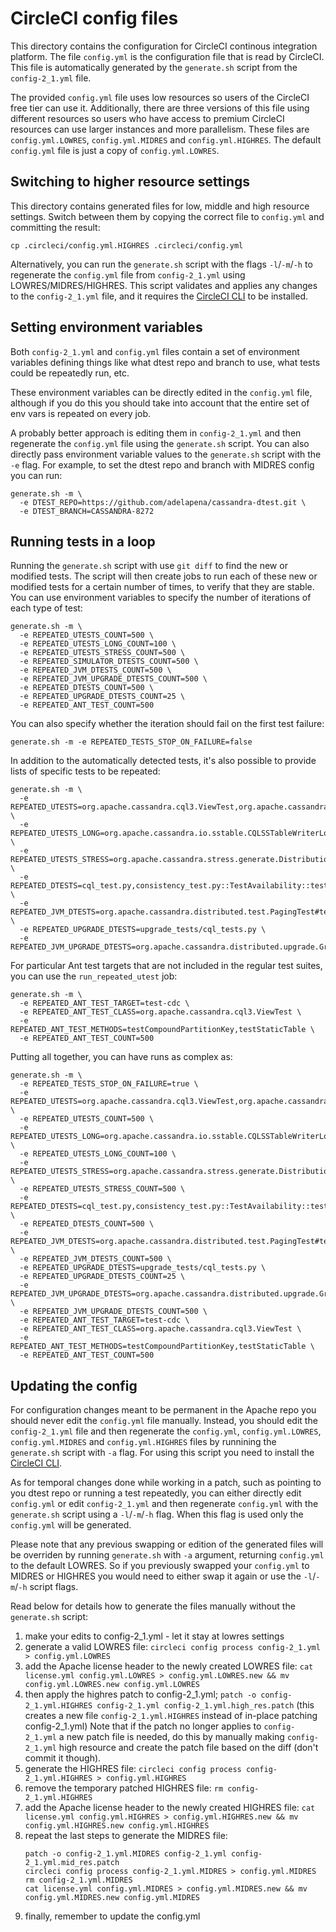 <!--
#
# Licensed to the Apache Software Foundation (ASF) under one
# or more contributor license agreements.  See the NOTICE file
# distributed with this work for additional information
# regarding copyright ownership.  The ASF licenses this file
# to you under the Apache License, Version 2.0 (the
# "License"); you may not use this file except in compliance
# with the License.  You may obtain a copy of the License at
#
#     http://www.apache.org/licenses/LICENSE-2.0
#
# Unless required by applicable law or agreed to in writing, software
# distributed under the License is distributed on an "AS IS" BASIS,
# WITHOUT WARRANTIES OR CONDITIONS OF ANY KIND, either express or implied.
# See the License for the specific language governing permissions and
# limitations under the License.
#
-->

# CircleCI config files

This directory contains the configuration for CircleCI continous integration platform.
The file `config.yml` is the configuration file that is read by CircleCI. This file is
automatically generated by the `generate.sh` script from the `config-2_1.yml` file.

The provided `config.yml` file uses low resources so users of the CircleCI free tier can
use it. Additionally, there are three versions of this file using different resources so
users who have access to premium CircleCI resources can use larger instances and more
parallelism. These files are `config.yml.LOWRES`, `config.yml.MIDRES` and `config.yml.HIGHRES`.
The default `config.yml` file is just a copy of `config.yml.LOWRES`.

## Switching to higher resource settings
This directory contains generated files for low, middle and high resource settings.
Switch between them by copying the correct file to `config.yml` and committing the result:

`cp .circleci/config.yml.HIGHRES .circleci/config.yml`

Alternatively, you can run the `generate.sh` script with the flags `-l`/`-m`/`-h`
to regenerate the `config.yml` file from `config-2_1.yml` using LOWRES/MIDRES/HIGHRES.
This script validates and applies any changes to the `config-2_1.yml` file, and it
requires the [CircleCI CLI](https://circleci.com/docs/2.0/local-cli/#install) to be
installed.

## Setting environment variables
Both `config-2_1.yml` and `config.yml` files contain a set of environment variables
defining things like what dtest repo and branch to use, what tests could be repeatedly
run, etc.

These environment variables can be directly edited in the `config.yml` file, although if
you do this you should take into account that the entire set of env vars is repeated on
every job. 

A probably better approach is editing them in `config-2_1.yml` and then regenerate the
`config.yml` file using the `generate.sh` script. You can also directly pass environment
variable values to the `generate.sh` script with the `-e` flag. For example, to set the
dtest repo and branch with MIDRES config you can run:

```
generate.sh -m \
  -e DTEST_REPO=https://github.com/adelapena/cassandra-dtest.git \
  -e DTEST_BRANCH=CASSANDRA-8272

```

## Running tests in a loop
Running the `generate.sh` script with use `git diff` to find the new or modified tests.
The script will then create jobs to run each of these new or modified tests for a certain
number of times, to verify that they are stable. You can use environment variables to
specify the number of iterations of each type of test:
```
generate.sh -m \
  -e REPEATED_UTESTS_COUNT=500 \
  -e REPEATED_UTESTS_LONG_COUNT=100 \
  -e REPEATED_UTESTS_STRESS_COUNT=500 \
  -e REPEATED_SIMULATOR_DTESTS_COUNT=500 \
  -e REPEATED_JVM_DTESTS_COUNT=500 \
  -e REPEATED_JVM_UPGRADE_DTESTS_COUNT=500 \
  -e REPEATED_DTESTS_COUNT=500 \
  -e REPEATED_UPGRADE_DTESTS_COUNT=25 \
  -e REPEATED_ANT_TEST_COUNT=500
```
You can also specify whether the iteration should fail on the first test failure:
```
generate.sh -m -e REPEATED_TESTS_STOP_ON_FAILURE=false
```
In addition to the automatically detected tests, it's also possible to provide lists of
specific tests to be repeated:
```
generate.sh -m \
  -e REPEATED_UTESTS=org.apache.cassandra.cql3.ViewTest,org.apache.cassandra.db.CellTest \
  -e REPEATED_UTESTS_LONG=org.apache.cassandra.io.sstable.CQLSSTableWriterLongTest#testWideRow \
  -e REPEATED_UTESTS_STRESS=org.apache.cassandra.stress.generate.DistributionGaussianTest \
  -e REPEATED_DTESTS=cql_test.py,consistency_test.py::TestAvailability::test_simple_strategy \
  -e REPEATED_JVM_DTESTS=org.apache.cassandra.distributed.test.PagingTest#testPaging \
  -e REPEATED_UPGRADE_DTESTS=upgrade_tests/cql_tests.py \
  -e REPEATED_JVM_UPGRADE_DTESTS=org.apache.cassandra.distributed.upgrade.GroupByTest
```
For particular Ant test targets that are not included in the regular test suites, you can
use the `run_repeated_utest` job:
```
generate.sh -m \
  -e REPEATED_ANT_TEST_TARGET=test-cdc \
  -e REPEATED_ANT_TEST_CLASS=org.apache.cassandra.cql3.ViewTest \
  -e REPEATED_ANT_TEST_METHODS=testCompoundPartitionKey,testStaticTable \
  -e REPEATED_ANT_TEST_COUNT=500
```
Putting all together, you can have runs as complex as:
```
generate.sh -m \
  -e REPEATED_TESTS_STOP_ON_FAILURE=true \
  -e REPEATED_UTESTS=org.apache.cassandra.cql3.ViewTest,org.apache.cassandra.db.CellTest \
  -e REPEATED_UTESTS_COUNT=500 \
  -e REPEATED_UTESTS_LONG=org.apache.cassandra.io.sstable.CQLSSTableWriterLongTest#testWideRow \
  -e REPEATED_UTESTS_LONG_COUNT=100 \
  -e REPEATED_UTESTS_STRESS=org.apache.cassandra.stress.generate.DistributionGaussianTest \
  -e REPEATED_UTESTS_STRESS_COUNT=500 \
  -e REPEATED_DTESTS=cql_test.py,consistency_test.py::TestAvailability::test_simple_strategy \
  -e REPEATED_DTESTS_COUNT=500 \
  -e REPEATED_JVM_DTESTS=org.apache.cassandra.distributed.test.PagingTest#testPaging \
  -e REPEATED_JVM_DTESTS_COUNT=500 \
  -e REPEATED_UPGRADE_DTESTS=upgrade_tests/cql_tests.py \
  -e REPEATED_UPGRADE_DTESTS_COUNT=25 \
  -e REPEATED_JVM_UPGRADE_DTESTS=org.apache.cassandra.distributed.upgrade.GroupByTest \
  -e REPEATED_JVM_UPGRADE_DTESTS_COUNT=500 \
  -e REPEATED_ANT_TEST_TARGET=test-cdc \
  -e REPEATED_ANT_TEST_CLASS=org.apache.cassandra.cql3.ViewTest \
  -e REPEATED_ANT_TEST_METHODS=testCompoundPartitionKey,testStaticTable \
  -e REPEATED_ANT_TEST_COUNT=500
```

## Updating the config
For configuration changes meant to be permanent in the Apache repo you should never edit
the `config.yml` file manually. Instead, you should edit the `config-2_1.yml` file and then
regenerate the `config.yml`, `config.yml.LOWRES`, `config.yml.MIDRES` and `config.yml.HIGHRES`
files by runnining the `generate.sh` script with `-a` flag. For using this script you
need to install the [CircleCI CLI](https://circleci.com/docs/2.0/local-cli/#install).

As for temporal changes done while working in a patch, such as pointing to you dtest repo or
running a test repeatedly, you can either directly edit `config.yml` or edit `config-2_1.yml`
and then regenerate `config.yml` with the `generate.sh` script using a `-l`/`-m`/`-h` flag.
When this flag is used only the `config.yml` will be generated.

Please note that any previous swapping or edition of the generated files will be overriden
by running `generate.sh` with `-a` argument, returning `config.yml` to the default LOWRES. So if
you previously swapped your `config.yml` to MIDRES or HIGHRES you would need to either swap it
again or use the `-l`/`-m`/`-h` script flags.

Read below for details how to generate the files manually without the `generate.sh` script:

1. make your edits to config-2_1.yml - let it stay at lowres settings
2. generate a valid LOWRES file:
   `circleci config process config-2_1.yml > config.yml.LOWRES`
3. add the Apache license header to the newly created LOWRES file:
   `cat license.yml config.yml.LOWRES > config.yml.LOWRES.new && mv config.yml.LOWRES.new config.yml.LOWRES`
4. then apply the highres patch to config-2_1.yml;
   `patch -o config-2_1.yml.HIGHRES config-2_1.yml config-2_1.yml.high_res.patch`
   (this creates a new file `config-2_1.yml.HIGHRES` instead of in-place patching
   config-2_1.yml)
   Note that if the patch no longer applies to `config-2_1.yml` a new patch file
   is needed, do this by manually making `config-2_1.yml` high resource and create
   the patch file based on the diff (don't commit it though).
5. generate the HIGHRES file:
   `circleci config process config-2_1.yml.HIGHRES > config.yml.HIGHRES`
6. remove the temporary patched HIGHRES file: `rm config-2_1.yml.HIGHRES`
7. add the Apache license header to the newly created HIGHRES file:
   `cat license.yml config.yml.HIGHRES > config.yml.HIGHRES.new && mv config.yml.HIGHRES.new config.yml.HIGHRES`
8. repeat the last steps to generate the MIDRES file:
   ```
   patch -o config-2_1.yml.MIDRES config-2_1.yml config-2_1.yml.mid_res.patch
   circleci config process config-2_1.yml.MIDRES > config.yml.MIDRES
   rm config-2_1.yml.MIDRES
   cat license.yml config.yml.MIDRES > config.yml.MIDRES.new && mv config.yml.MIDRES.new config.yml.MIDRES
   ```
9. finally, remember to update the config.yml
